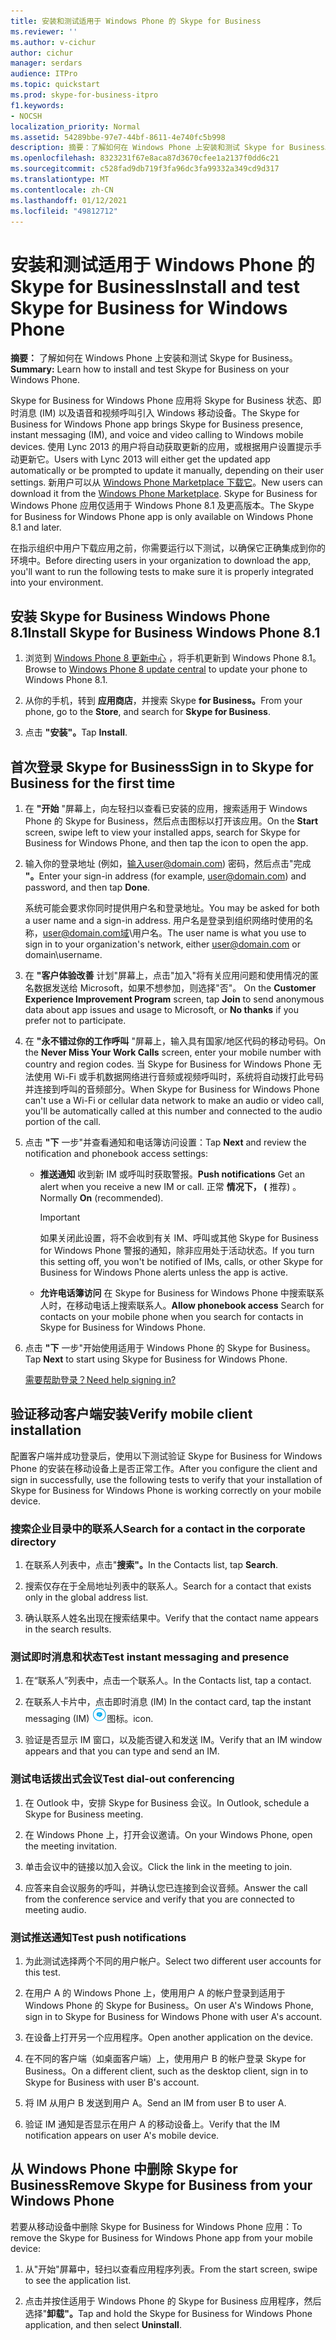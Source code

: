 ```yaml
---
title: 安装和测试适用于 Windows Phone 的 Skype for Business
ms.reviewer: ''
ms.author: v-cichur
author: cichur
manager: serdars
audience: ITPro
ms.topic: quickstart
ms.prod: skype-for-business-itpro
f1.keywords:
- NOCSH
localization_priority: Normal
ms.assetid: 54289bbe-97e7-44bf-8611-4e740fc5b998
description: 摘要：了解如何在 Windows Phone 上安装和测试 Skype for Business。
ms.openlocfilehash: 8323231f67e8aca87d3670cfee1a2137f0dd6c21
ms.sourcegitcommit: c528fad9db719f3fa96dc3fa99332a349cd9d317
ms.translationtype: MT
ms.contentlocale: zh-CN
ms.lasthandoff: 01/12/2021
ms.locfileid: "49812712"
---
```

# <a name="install-and-test-skype-for-business-for-windows-phone"></a><span data-ttu-id="77074-103">安装和测试适用于 Windows Phone 的 Skype for Business</span><span class="sxs-lookup"><span data-stu-id="77074-103">Install and test Skype for Business for Windows Phone</span></span>
 
<span data-ttu-id="77074-104">**摘要：** 了解如何在 Windows Phone 上安装和测试 Skype for Business。</span><span class="sxs-lookup"><span data-stu-id="77074-104">**Summary:** Learn how to install and test Skype for Business on your Windows Phone.</span></span>
  
<span data-ttu-id="77074-105">Skype for Business for Windows Phone 应用将 Skype for Business 状态、即时消息 (IM) 以及语音和视频呼叫引入 Windows 移动设备。</span><span class="sxs-lookup"><span data-stu-id="77074-105">The Skype for Business for Windows Phone app brings Skype for Business presence, instant messaging (IM), and voice and video calling to Windows mobile devices.</span></span> <span data-ttu-id="77074-106">使用 Lync 2013 的用户将自动获取更新的应用，或根据用户设置提示手动更新它。</span><span class="sxs-lookup"><span data-stu-id="77074-106">Users with Lync 2013 will either get the updated app automatically or be prompted to update it manually, depending on their user settings.</span></span> <span data-ttu-id="77074-107">新用户可以从 [Windows Phone Marketplace 下载它](https://go.microsoft.com/fwlink/p/?linkid=231901)。</span><span class="sxs-lookup"><span data-stu-id="77074-107">New users can download it from the [Windows Phone Marketplace](https://go.microsoft.com/fwlink/p/?linkid=231901).</span></span> <span data-ttu-id="77074-108">Skype for Business for Windows Phone 应用仅适用于 Windows Phone 8.1 及更高版本。</span><span class="sxs-lookup"><span data-stu-id="77074-108">The Skype for Business for Windows Phone app is only available on Windows Phone 8.1 and later.</span></span>
  
<span data-ttu-id="77074-109">在指示组织中用户下载应用之前，你需要运行以下测试，以确保它正确集成到你的环境中。</span><span class="sxs-lookup"><span data-stu-id="77074-109">Before directing users in your organization to download the app, you'll want to run the following tests to make sure it is properly integrated into your environment.</span></span> 
  
## <a name="install-skype-for-business-windows-phone-81"></a><span data-ttu-id="77074-110">安装 Skype for Business Windows Phone 8.1</span><span class="sxs-lookup"><span data-stu-id="77074-110">Install Skype for Business Windows Phone 8.1</span></span>

1. <span data-ttu-id="77074-111">浏览到 [Windows Phone 8 更新中心](https://www.windowsphone.com/en-us/how-to/wp8/update-central) ，将手机更新到 Windows Phone 8.1。</span><span class="sxs-lookup"><span data-stu-id="77074-111">Browse to [Windows Phone 8 update central](https://www.windowsphone.com/en-us/how-to/wp8/update-central) to update your phone to Windows Phone 8.1.</span></span>
    
2. <span data-ttu-id="77074-112">从你的手机，转到 **应用商店**，并搜索 Skype **for Business。**</span><span class="sxs-lookup"><span data-stu-id="77074-112">From your phone, go to the **Store**, and search for **Skype for Business**.</span></span>
    
3. <span data-ttu-id="77074-113">点击 **"安装"。**</span><span class="sxs-lookup"><span data-stu-id="77074-113">Tap **Install**.</span></span> 
    
## <a name="sign-in-to-skype-for-business-for-the-first-time"></a><span data-ttu-id="77074-114">首次登录 Skype for Business</span><span class="sxs-lookup"><span data-stu-id="77074-114">Sign in to Skype for Business for the first time</span></span>

1. <span data-ttu-id="77074-115">在 **"开始** "屏幕上，向左轻扫以查看已安装的应用，搜索适用于 Windows Phone 的 Skype for Business，然后点击图标以打开该应用。</span><span class="sxs-lookup"><span data-stu-id="77074-115">On the **Start** screen, swipe left to view your installed apps, search for Skype for Business for Windows Phone, and then tap the icon to open the app.</span></span>
    
2. <span data-ttu-id="77074-116">输入你的登录地址 (例如，输入user@domain.com) 密码，然后点击"完成 **"。**</span><span class="sxs-lookup"><span data-stu-id="77074-116">Enter your sign-in address (for example, user@domain.com) and password, and then tap **Done**.</span></span>
    
     <span data-ttu-id="77074-117">系统可能会要求你同时提供用户名和登录地址。</span><span class="sxs-lookup"><span data-stu-id="77074-117">You may be asked for both a user name and a sign-in address.</span></span> <span data-ttu-id="77074-118">用户名是登录到组织网络时使用的名称，user@domain.com域\用户名。</span><span class="sxs-lookup"><span data-stu-id="77074-118">The user name is what you use to sign in to your organization's network, either user@domain.com or domain\username.</span></span>
    
3. <span data-ttu-id="77074-119">在 **"客户体验改善** 计划"屏幕上，点击"加入"将有关应用问题和使用情况的匿名数据发送给 Microsoft，如果不想参加，则选择"否"。 </span><span class="sxs-lookup"><span data-stu-id="77074-119">On the **Customer Experience Improvement Program** screen, tap **Join** to send anonymous data about app issues and usage to Microsoft, or **No thanks** if you prefer not to participate.</span></span>
    
4. <span data-ttu-id="77074-120">在 **"永不错过你的工作呼叫** "屏幕上，输入具有国家/地区代码的移动号码。</span><span class="sxs-lookup"><span data-stu-id="77074-120">On the **Never Miss Your Work Calls** screen, enter your mobile number with country and region codes.</span></span> <span data-ttu-id="77074-121">当 Skype for Business for Windows Phone 无法使用 Wi-Fi 或手机数据网络进行音频或视频呼叫时，系统将自动拨打此号码并连接到呼叫的音频部分。</span><span class="sxs-lookup"><span data-stu-id="77074-121">When Skype for Business for Windows Phone can't use a Wi-Fi or cellular data network to make an audio or video call, you'll be automatically called at this number and connected to the audio portion of the call.</span></span>
    
5. <span data-ttu-id="77074-122">点击 **"下** 一步"并查看通知和电话簿访问设置：</span><span class="sxs-lookup"><span data-stu-id="77074-122">Tap **Next** and review the notification and phonebook access settings:</span></span>
    
   - <span data-ttu-id="77074-123">**推送通知** 收到新 IM 或呼叫时获取警报。</span><span class="sxs-lookup"><span data-stu-id="77074-123">**Push notifications** Get an alert when you receive a new IM or call.</span></span> <span data-ttu-id="77074-124">正常 **情况下， (** 推荐) 。</span><span class="sxs-lookup"><span data-stu-id="77074-124">Normally **On** (recommended).</span></span>
    
     > [!IMPORTANT]
     > <span data-ttu-id="77074-125">如果关闭此设置，将不会收到有关 IM、呼叫或其他 Skype for Business for Windows Phone 警报的通知，除非应用处于活动状态。</span><span class="sxs-lookup"><span data-stu-id="77074-125">If you turn this setting off, you won't be notified of IMs, calls, or other Skype for Business for Windows Phone alerts unless the app is active.</span></span> 
  
   - <span data-ttu-id="77074-126">**允许电话簿访问** 在 Skype for Business for Windows Phone 中搜索联系人时，在移动电话上搜索联系人。</span><span class="sxs-lookup"><span data-stu-id="77074-126">**Allow phonebook access** Search for contacts on your mobile phone when you search for contacts in Skype for Business for Windows Phone.</span></span>
    
6. <span data-ttu-id="77074-127">点击 **"下** 一步"开始使用适用于 Windows Phone 的 Skype for Business。</span><span class="sxs-lookup"><span data-stu-id="77074-127">Tap **Next** to start using Skype for Business for Windows Phone.</span></span>
    
    [<span data-ttu-id="77074-128">需要帮助登录？</span><span class="sxs-lookup"><span data-stu-id="77074-128">Need help signing in?</span></span>](https://support.office.com/article/6b827683-ad55-471a-bd4b-3d4ec098bf75)
    
## <a name="verify-mobile-client-installation"></a><span data-ttu-id="77074-129">验证移动客户端安装</span><span class="sxs-lookup"><span data-stu-id="77074-129">Verify mobile client installation</span></span>

<span data-ttu-id="77074-130">配置客户端并成功登录后，使用以下测试验证 Skype for Business for Windows Phone 的安装在移动设备上是否正常工作。</span><span class="sxs-lookup"><span data-stu-id="77074-130">After you configure the client and sign in successfully, use the following tests to verify that your installation of Skype for Business for Windows Phone is working correctly on your mobile device.</span></span>
  
### <a name="search-for-a-contact-in-the-corporate-directory"></a><span data-ttu-id="77074-131">搜索企业目录中的联系人</span><span class="sxs-lookup"><span data-stu-id="77074-131">Search for a contact in the corporate directory</span></span>

1. <span data-ttu-id="77074-132">在联系人列表中，点击"**搜索"。**</span><span class="sxs-lookup"><span data-stu-id="77074-132">In the Contacts list, tap **Search**.</span></span>
    
2. <span data-ttu-id="77074-133">搜索仅存在于全局地址列表中的联系人。</span><span class="sxs-lookup"><span data-stu-id="77074-133">Search for a contact that exists only in the global address list.</span></span>
    
3. <span data-ttu-id="77074-134">确认联系人姓名出现在搜索结果中。</span><span class="sxs-lookup"><span data-stu-id="77074-134">Verify that the contact name appears in the search results.</span></span>
    
### <a name="test-instant-messaging-and-presence"></a><span data-ttu-id="77074-135">测试即时消息和状态</span><span class="sxs-lookup"><span data-stu-id="77074-135">Test instant messaging and presence</span></span>

1. <span data-ttu-id="77074-136">在“联系人”列表中，点击一个联系人。</span><span class="sxs-lookup"><span data-stu-id="77074-136">In the Contacts list, tap a contact.</span></span>
    
2. <span data-ttu-id="77074-137">在联系人卡片中，点击即时消息 (IM) </span><span class="sxs-lookup"><span data-stu-id="77074-137">In the contact card, tap the instant messaging (IM)</span></span> ![Skype for Business 中的即时消息图标](../../media/90f8d5fa-7968-4ef7-bf5b-dddf9b893905.png)<span data-ttu-id="77074-139">图标。</span><span class="sxs-lookup"><span data-stu-id="77074-139">icon.</span></span>
    
3. <span data-ttu-id="77074-140">验证是否显示 IM 窗口，以及能否键入和发送 IM。</span><span class="sxs-lookup"><span data-stu-id="77074-140">Verify that an IM window appears and that you can type and send an IM.</span></span>
    
### <a name="test-dial-out-conferencing"></a><span data-ttu-id="77074-141">测试电话拨出式会议</span><span class="sxs-lookup"><span data-stu-id="77074-141">Test dial-out conferencing</span></span>

1. <span data-ttu-id="77074-142">在 Outlook 中，安排 Skype for Business 会议。</span><span class="sxs-lookup"><span data-stu-id="77074-142">In Outlook, schedule a Skype for Business meeting.</span></span>
    
2. <span data-ttu-id="77074-143">在 Windows Phone 上，打开会议邀请。</span><span class="sxs-lookup"><span data-stu-id="77074-143">On your Windows Phone, open the meeting invitation.</span></span>
    
3. <span data-ttu-id="77074-144">单击会议中的链接以加入会议。</span><span class="sxs-lookup"><span data-stu-id="77074-144">Click the link in the meeting to join.</span></span>
    
4. <span data-ttu-id="77074-145">应答来自会议服务的呼叫，并确认您已连接到会议音频。</span><span class="sxs-lookup"><span data-stu-id="77074-145">Answer the call from the conference service and verify that you are connected to meeting audio.</span></span>
    
### <a name="test-push-notifications"></a><span data-ttu-id="77074-146">测试推送通知</span><span class="sxs-lookup"><span data-stu-id="77074-146">Test push notifications</span></span>

1. <span data-ttu-id="77074-147">为此测试选择两个不同的用户帐户。</span><span class="sxs-lookup"><span data-stu-id="77074-147">Select two different user accounts for this test.</span></span> 
    
2. <span data-ttu-id="77074-148">在用户 A 的 Windows Phone 上，使用用户 A 的帐户登录到适用于 Windows Phone 的 Skype for Business。</span><span class="sxs-lookup"><span data-stu-id="77074-148">On user A's Windows Phone, sign in to Skype for Business for Windows Phone with user A's account.</span></span>
    
3. <span data-ttu-id="77074-149">在设备上打开另一个应用程序。</span><span class="sxs-lookup"><span data-stu-id="77074-149">Open another application on the device.</span></span>
    
4. <span data-ttu-id="77074-150">在不同的客户端（如桌面客户端）上，使用用户 B 的帐户登录 Skype for Business。</span><span class="sxs-lookup"><span data-stu-id="77074-150">On a different client, such as the desktop client, sign in to Skype for Business with user B's account.</span></span>
    
5. <span data-ttu-id="77074-151">将 IM 从用户 B 发送到用户 A。</span><span class="sxs-lookup"><span data-stu-id="77074-151">Send an IM from user B to user A.</span></span>
    
6. <span data-ttu-id="77074-152">验证 IM 通知是否显示在用户 A 的移动设备上。</span><span class="sxs-lookup"><span data-stu-id="77074-152">Verify that the IM notification appears on user A's mobile device.</span></span>
    
## <a name="remove-skype-for-business-from-your-windows-phone"></a><span data-ttu-id="77074-153">从 Windows Phone 中删除 Skype for Business</span><span class="sxs-lookup"><span data-stu-id="77074-153">Remove Skype for Business from your Windows Phone</span></span>

<span data-ttu-id="77074-154">若要从移动设备中删除 Skype for Business for Windows Phone 应用：</span><span class="sxs-lookup"><span data-stu-id="77074-154">To remove the Skype for Business for Windows Phone app from your mobile device:</span></span> 
  
1. <span data-ttu-id="77074-155">从"开始"屏幕中，轻扫以查看应用程序列表。</span><span class="sxs-lookup"><span data-stu-id="77074-155">From the start screen, swipe to see the application list.</span></span> 
    
2. <span data-ttu-id="77074-156">点击并按住适用于 Windows Phone 的 Skype for Business 应用程序，然后选择"**卸载"。**</span><span class="sxs-lookup"><span data-stu-id="77074-156">Tap and hold the Skype for Business for Windows Phone application, and then select **Uninstall**.</span></span>
    



